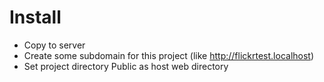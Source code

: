 Install
=======

* Copy to server
* Create some subdomain for this project (like http://flickrtest.localhost)
* Set project directory Public as host web directory
